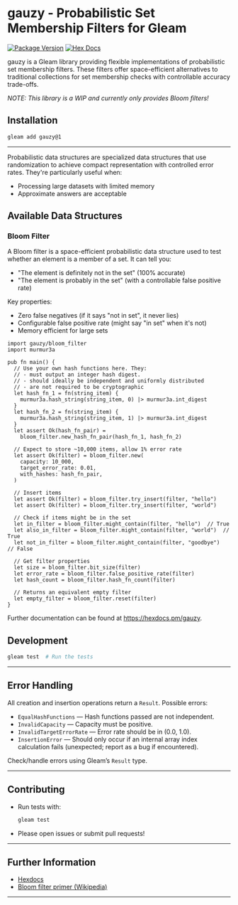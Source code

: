 # gauzy - Probabilistic Set Membership Filters for Gleam

[![Package Version](https://img.shields.io/hexpm/v/gauzy)](https://hex.pm/packages/gauzy)
[![Hex Docs](https://img.shields.io/badge/hex-docs-ffaff3)](https://hexdocs.pm/gauzy/)

gauzy is a Gleam library providing flexible implementations of probabilistic set membership filters. These filters offer space-efficient alternatives to traditional collections for set membership checks with controllable accuracy trade-offs.

*NOTE: This library is a WIP and currently only provides Bloom filters!*
## Installation

```sh
gleam add gauzy@1
```

---

Probabilistic data structures are specialized data structures that use randomization to achieve compact representation with controlled error rates. They're particularly useful when:

- Processing large datasets with limited memory
- Approximate answers are acceptable

## Available Data Structures

### Bloom Filter

A Bloom filter is a space-efficient probabilistic data structure used to test whether an element is a member of a set. It can tell you:

- "The element is definitely not in the set" (100% accurate)
- "The element is probably in the set" (with a controllable false positive rate)

Key properties:
- Zero false negatives (if it says "not in set", it never lies)
- Configurable false positive rate (might say "in set" when it's not)
- Memory efficient for large sets

```gleam
import gauzy/bloom_filter
import murmur3a

pub fn main() {
  // Use your own hash functions here. They:
  // - must output an integer hash digest.
  // - should ideally be independent and uniformly distributed
  // - are not required to be cryptographic
  let hash_fn_1 = fn(string_item) {
    murmur3a.hash_string(string_item, 0) |> murmur3a.int_digest
  }
  let hash_fn_2 = fn(string_item) {
    murmur3a.hash_string(string_item, 1) |> murmur3a.int_digest
  }
  let assert Ok(hash_fn_pair) =
    bloom_filter.new_hash_fn_pair(hash_fn_1, hash_fn_2)

  // Expect to store ~10,000 items, allow 1% error rate
  let assert Ok(filter) = bloom_filter.new(
    capacity: 10_000,
    target_error_rate: 0.01,
    with_hashes: hash_fn_pair,
  )

  // Insert items
  let assert Ok(filter) = bloom_filter.try_insert(filter, "hello")
  let assert Ok(filter) = bloom_filter.try_insert(filter, "world")

  // Check if items might be in the set
  let in_filter = bloom_filter.might_contain(filter, "hello")  // True
  let also_in_filter = bloom_filter.might_contain(filter, "world")  // True
  let not_in_filter = bloom_filter.might_contain(filter, "goodbye")  // False

  // Get filter properties
  let size = bloom_filter.bit_size(filter)
  let error_rate = bloom_filter.false_positive_rate(filter)
  let hash_count = bloom_filter.hash_fn_count(filter)

  // Returns an equivalent empty filter
  let empty_filter = bloom_filter.reset(filter)
}
```

Further documentation can be found at <https://hexdocs.pm/gauzy>.

## Development

```sh
gleam test  # Run the tests
```

---

## Error Handling

All creation and insertion operations return a `Result`. Possible errors:
- `EqualHashFunctions` — Hash functions passed are not independent.
- `InvalidCapacity` — Capacity must be positive.
- `InvalidTargetErrorRate` — Error rate should be in (0.0, 1.0).
- `InsertionError` — Should only occur if an internal array index calculation fails (unexpected; report as a bug if encountered).

Check/handle errors using Gleam’s `Result` type.

---

## Contributing

- Run tests with:
  ```sh
  gleam test
  ```
- Please open issues or submit pull requests!

---

## Further Information

- [Hexdocs](https://hexdocs.pm/gauzy/)
- [Bloom filter primer (Wikipedia)](https://en.wikipedia.org/wiki/Bloom_filter)

---
